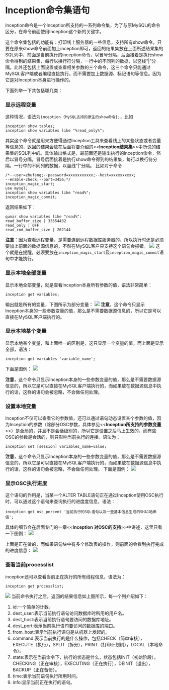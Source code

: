# Inception命令集语句
Inception命令是一个Inception所支持的一系列命令集，为了与原MySQL的命令区分，在命令前面使用Inception这个新的关键字。

这个命令集包括的功能有：打印线上服务器的一些信息，支持所有show命令，只要在原来show命令前面加上inception即可，返回的结果集放在上面所述结果集的SQL列中，前面是当前执行的inception命令，以冒号分隔，后面接着是执行show命令得到的结果集，每行以换行符分隔，一行中的不同列的数据，以竖线“|”分隔。此外还包括上面设置或查看相关参数的三个命令，这三个命令只能通过MySQL客户端或者编程直接执行，而不需要加上数据源、标记语句等信息。因为它是对Inception本身进行操作的。

下面列举一下共包括哪几类：
### 显示远程变量  
这种情况，语法为`inception {MySQL支持的原生的show命令};`，比如
````
inception show tables;
inception show variables like "%read_only%";
````
其实这个命令就是用来方便得通过Inception工具来查看线上的某些状态或者变量等信息的，返回的结果会放在后面将要介绍的<<**Inception结果集**>>中所说的结果集的SQL列中的。具体输出格式是，最前面还是输出执行的inception命令，然后以冒号分隔，冒号后面接着是执行show命令得到的结果集，每行以换行符分隔，一行中的不同列的数据，以竖线“|”分隔。
比如对于命令  
````
/*--user=zhufeng;--password=xxxxxxxxxxx;--host=xxxxxxxxxx;
--enable-check;--port=3456;*/  
inception_magic_start;  
use mysql;  
inception show variables like "read%";
inception_magic_commit;
````
返回结果如下：  
````
qunar show variables like "read%": 		
read_buffer_size | 33554432 		
read_only | OFF 		
read_rnd_buffer_size | 262144
````
**注意**：因为查看远程变量，是需要连到远程数据库服务器的，所以执行时还是必须要加上前面的数据源信息的，不然在MySQL客户只支持这个语句会报错。
![](inception_images/showerr.png)
这个就是在提醒，必须要放在`inception_magic_start`及`inception_magic_commit`语句中才能执行。

### 显示本地全部变量  
显示本地全部变量，就是查看Inception本身所有参数的值，语法非常简单：
````
inception get variables;
````
输出就是所有的变量，下图所示为部分变量：
![](inception_images/variables.png)
**注意**，这个命令只显示Inception本身的一些参数变量的值，那么是不需要数据源信息的，所以它是可以直接在MySQL客户端执行的。
### 显示本地某个变量
显示本地某个变量，和上面唯一的区别是，这只显示一个变量的值，而上面是显示全部，语法：
````
inception get variables 'variable_name';
````
下面是图例：
![](inception_images/onevar.png)

**注意**，这个命令只显示Inception本身的一些参数变量的值，那么是不需要数据源信息的，所以它是可以直接在MySQL客户端执行的，而如果放在数据源信息中执行的话，这样的语句会被忽略，不会做任何处理。
### 设置本地变量  
Inception不仅可以查看它的参数值，还可以通过语句动态设置某个参数的值，因为Inception的参数（除部分OSC参数，具体参见<<**Inception所支持的参数变量**>>）是全局的，并且不是会话级别的，所以它是设置之后马上生效的，而有些OSC的参数是会话的，则只影响当前执行的连接。语法为：
````
inception set [session] variables_name=value;
````
**注意**，这个命令只显示Inception本身的一些参数变量的值，那么是不需要数据源信息的，所以它是可以直接在MySQL客户端执行的，而如果放在数据源信息中执行的话，这样的语句会被忽略，不会做任何处理。
下面是图例：
![](inception_images/oscset.png)
### 显示OSC执行进度  
这个语句的作用是，当某一个ALTER TABLE语句正在通过Inception使用OSC执行时，可以通过这个语句来查询执行的进度度信息，语法：
````
inception get osc_percent '当前执行的SQL语句以及一些基本信息生成的SHA1哈希值';
````
具体的细节会在后面专门的一章<<**Inception 对OSC的支持**>>中讲述，这里只看一下图例：
![](inception_images/osc.png)

上面是正在做的，而如果语句块中有多个修改表的操作，则前面的会看到执行完成的进度信息：
![](inception_images/osccomplete.png)


### 查看当前processlist
inception还可以查看当前正在执行的所有线程信息，语法为：
````
inception get processlist;
````
![](inception_images/processlist.png)
当前命令执行之后，返回的结果信息如上图所示，每一个列介绍如下：

1. id:一个简单的计数。
2. dest_user:表示当前执行语句访问数据库时所用的用户名。
3. dest_host:表示当前执行语句要访问的数据库地址。
4. dest_port:表示当前执行语句要访问的数据库的端口。
5. from_host:表示当前执行语句是从机器上发起的。
6. command:表示当前执行的是什么操作，包括CHECK（简单审核），EXECUTE（执行），SPLIT（拆分），PRINT（打印计划树），LOCAL（本地命令）。
7. state:表示在当前命令下，执行的状态是什么，状态包括INIT（初始阶段），CHECKING（正在审核），EXECUTING（正在执行），DEINIT（退出），BACKUP（正在备份）。
8. time:表示当前语句执行所用时间。
9. info:显示当前正在执行的语句。
